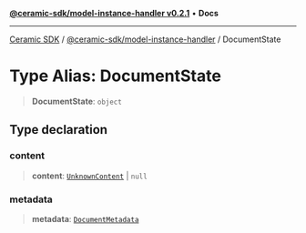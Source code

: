 [**@ceramic-sdk/model-instance-handler v0.2.1**](../README.md) • **Docs**

***

[Ceramic SDK](../../../README.md) / [@ceramic-sdk/model-instance-handler](../README.md) / DocumentState

# Type Alias: DocumentState

> **DocumentState**: `object`

## Type declaration

### content

> **content**: [`UnknownContent`](UnknownContent.md) \| `null`

### metadata

> **metadata**: [`DocumentMetadata`](../../model-instance-protocol/type-aliases/DocumentMetadata.md)
